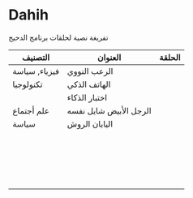 # Dahih
تفريغة نصية لحلقات برنامج الدحيح

| التصنيف       | العنوان                | الحلقة |
| ------------- | ---------------------- | ------ |
| فيزياء, سياسة | الرعب النووي           |        |
| تكنولوجيا     | الهاتف الذكي           |        |
|               | اختبار الذكاء          |        |
| علم أجتماع    | الرجل الأبيض شايل نفسه |        |
| سياسة         | اليابان الروش          |        |
|               |                        |        |
|               |                        |        |
|               |                        |        |
|               |                        |        |
|               |                        |        |
|               |                        |        |
|               |                        |        |
|               |                        |        |
|               |                        |        |
|               |                        |        |
|               |                        |        |
|               |                        |        |
|               |                        |        |
|               |                        |        |
|               |                        |        |
|               |                        |        |
|               |                        |        |
|               |                        |        |
|               |                        |        |


